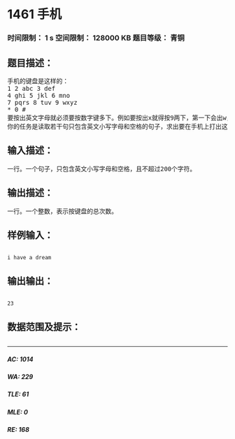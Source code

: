 # 1461 手机   
### 时间限制： 1 s     空间限制： 128000 KB     题目等级： 青铜  
## 题目描述：  

<pre>
手机的键盘是这样的：  
1 2 abc 3 def  
4 ghi 5 jkl 6 mno  
7 pqrs 8 tuv 9 wxyz  
* 0 #  
要按出英文字母就必须要按数字键多下。例如要按出x就得按9两下，第一下会出w，而第二下会把w变成x。0键按一下会出一个空格。  
你的任务是读取若干句只包含英文小写字母和空格的句子，求出要在手机上打出这个句子至少需要按多少下键盘。
</pre>
  
  
## 输入描述：  

<pre>
一行。一个句子，只包含英文小写字母和空格，且不超过200个字符。
</pre>
  
  
## 输出描述：  

<pre>
一行。一个整数，表示按键盘的总次数。
</pre>
  
  
## 样例输入：  

<pre><code>
i have a dream
</code></pre>
  
  
## 输出输出：  

<pre><code>
23
</code></pre>
  
  
## 数据范围及提示：  

<pre>
</pre>
  
  
***  

##### AC: 1014  
##### WA: 229  
##### TLE: 61  
##### MLE: 0  
##### RE: 168  
